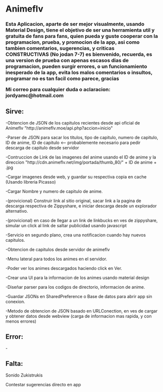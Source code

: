 # Animeflv 
<h3>Esta Aplicacion, aparte de ser mejor visualmente, usando Material Design, tiene el objetivo de ser una herramienta util y gratuita de fans para fans, quien pueda y guste cooperar con la programacion, prueba, y promocion de la app, asi como tambien comentarios, sugerencias, y criticas CONSTRUCTIVAS (No jodan 7-7) es bienvenido, recuerda, es una version de prueba con apenas escasos dias de programacion, pueden surgir errores, o un funcionamiento inesperado de la app, evita los malos comentarios o insultos, programar no es tan facil como parece, gracias</3>
<p>Mi correo para cualquier duda o aclaracion: jordyamc@hotmail.com</p>
<p></p>
<p><b><h2>Sirve:</h2></b></p>
<p>-Obtencion de JSON de los capitulos recientes desde api oficial de Animeflv "http://animeflv.moe/api.php?accion=inicio"</p>
<p>-Parser de JSON para sacar los titulos, tipo de capitulo, numero de capitulo, ID de anime, ID de capitulo <-- probablemente necesario para pedir descarga de capitulo desde servidor</p>
<p>-Contruccion de Link de las imagenes del anime usando el ID de anime y la direccion "http://cdn.animeflv.net/img/portada/thumb_80/" + ID de anime + .jpg</p>
<p>-Cargar imagenes desde web, y guardar su respectiva copia en cache (Usando libreria Picasso)</p>
<p>-Cargar Nombre y numero de capitulo de anime.</p>
<p>-(provicional) Construir link al sitio original, sacar link a la pagina de descarga respectiva de Zippyshare, e iniciar descarga desde un explorador alternativo.</p>
<p>-(provicional) en caso de llegar a un link de linkbucks en ves de zippyshare, simular un click al link de saltar publicidad usando javascript</p>
<p>-Servicio en segundo plano, crea una notificacion cuando hay nuevos capitulos.</p>
<p>-Obtencion de capitulos desde servidor de animeflv
<p>-Menu lateral para todos los animes en el servidor.
<p>-Poder ver los animes descargados haciendo click en Ver.
<p>-Crear una UI para la informacion de los animes usando material design
<p>-Diseñar parser para los codigos de directorio, informacion de anime.
<p>-Guardar JSONs en SharedPreference o Base de datos para abrir app sin conexion.
<p>-Metodo de obtencion de JSON basado en URLConection, en ves de cargar y obtener datos desde webview (carga de informacion mas rapida, y con menos errores)

<p><b><h2>Error:</h2></b></p>
<p>-</p>

<p><b><h2>Falta:</h2></b></p>
<p>Sonido Zukistrukis</p>
<p>Contestar sugerencias directo en app</p>


